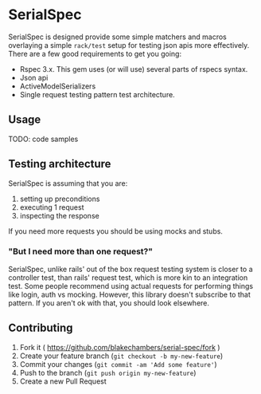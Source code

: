 # SerialSpec

SerialSpec is designed provide some simple matchers and macros overlaying a simple `rack/test` setup for testing json apis more effectively.  There are a few good requirements to get you going:

* Rspec 3.x.  This gem uses (or will use) several parts of rspecs syntax.
* Json api
* ActiveModelSerializers
* Single request testing pattern test architecture.

## Usage

TODO: code samples

## Testing architecture

SerialSpec is assuming that you are:

1. setting up preconditions
2. executing 1 request
3. inspecting the response

If you need more requests you should be using mocks and stubs.

### "But I need more than one request?"

SerialSpec, unlike rails' out of the box request testing system is closer to a controller test, than rails' request test, which is more kin to an integration test.  Some people recommend using actual requests for performing things like login, auth vs mocking.  However, this library doesn't subscribe to that pattern.  If you aren't ok with that, you should look elsewhere.

## Contributing

1. Fork it ( https://github.com/blakechambers/serial-spec/fork )
2. Create your feature branch (`git checkout -b my-new-feature`)
3. Commit your changes (`git commit -am 'Add some feature'`)
4. Push to the branch (`git push origin my-new-feature`)
5. Create a new Pull Request
